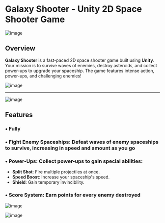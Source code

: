 # Galaxy Shooter - Unity 2D Space Shooter Game

![image](https://github.com/user-attachments/assets/0629f9e8-407f-4fe8-a941-c8bd1ff3c3b2)

## Overview
**Galaxy Shooter** is a fast-paced 2D space shooter game built using **Unity**. Your mission is to survive waves of enemies, destroy asteroids, and collect power-ups to upgrade your spaceship. The game features intense action, power-ups, and challenging enemies!

![image](https://github.com/user-attachments/assets/812e6d89-7408-4f8a-820d-de84ab600e24)

---

![image](https://github.com/user-attachments/assets/057c7d28-b9f0-4b3f-83c4-2065c181fade)

## Features
### • Fully
### • **Fight Enemy Spaceships**: Defeat waves of enemy spaceships to survive, increasing in speed and amount as you go 
### • **Power-Ups**: Collect power-ups to gain special abilities:
  - **Split Shot**: Fire multiple projectiles at once.  
  - **Speed Boost**: Increase your spaceship's speed.  
  - **Shield**: Gain temporary invincibility.  
### • **Score System**: Earn points for every enemy destroyed

![image](https://github.com/user-attachments/assets/bfdd5889-bd06-4255-ba19-7111784e6e9d)

![image](https://github.com/user-attachments/assets/d227fd2c-d157-4883-8d91-710c029709b4)
